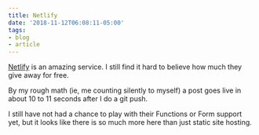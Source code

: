 ```yaml
---
title: Netlify
date: '2018-11-12T06:08:11-05:00'
tags:
- blog
- article
---
```


[Netlify](https://www.netlify.com) is an amazing service. I still find it hard to believe how much they give away for free.

By my rough math (ie, me counting silently to myself) a post goes live in about 10 to 11 seconds after I do a git push.

I still have not had a chance to play with their Functions or Form support yet, but it looks like there is so much more here than just static site hosting.
